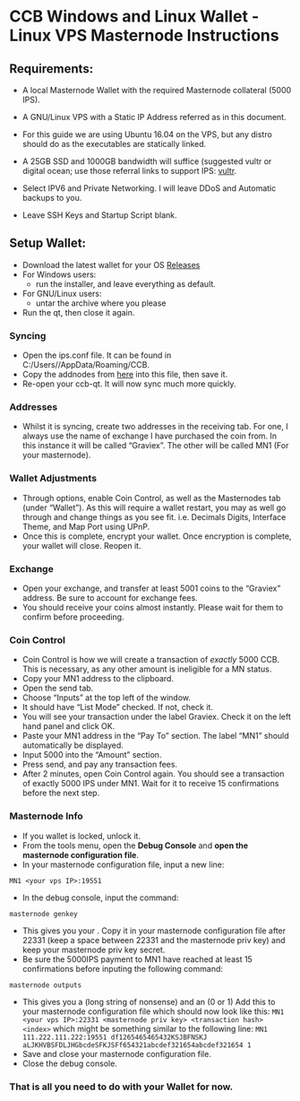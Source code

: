 # CCB Windows and Linux Wallet - Linux VPS Masternode Instructions

## Requirements:
* A local Masternode Wallet with the required Masternode collateral (5000 IPS).
* A GNU/Linux VPS with a Static IP Address referred as __<your vps IP>__ in this document.

* For this guide we are using Ubuntu 16.04 on the VPS, but any distro should do as the executables are statically linked. 
* A 25GB SSD and 1000GB bandwidth will suffice (suggested vultr or digital ocean; use those referral links to support IPS: [vultr](https://www.vultr.com/?ref=7424168).
* Select IPV6 and Private Networking. I will leave DDoS and Automatic backups to you. 
* Leave SSH Keys and Startup Script blank.


## Setup Wallet:

* Download the latest wallet for your OS [Releases](https://github.com/CryptoCashBack/CryptoCashBack/releases)
* For Windows users:
  * run the installer, and leave everything as default.
* For GNU/Linux users:
  * untar the archive where you please 
* Run the qt, then close it again.

### Syncing

* Open the ips.conf file. It can be found in C:/Users/<Your User>/AppData/Roaming/CCB.
* Copy the addnodes from [here](https://github.com/MotoAcidic/CCB_Guides/blob/master/Seeds) into this file, then save it.
* Re-open your ccb-qt. It will now sync much more quickly.

### Addresses

* Whilst it is syncing, create two addresses in the receiving tab. For one, I always use the name of exchange I have purchased the coin from. In this instance it will be called “Graviex”. The other will be called MN1 (For your masternode).

### Wallet Adjustments

* Through options, enable Coin Control, as well as the Masternodes tab (under “Wallet”). As this will require a wallet restart, you may as well go through and change things as you see fit. i.e. Decimals Digits, Interface Theme, and Map Port using UPnP.
* Once this is complete, encrypt your wallet. Once encryption is complete, your wallet will close. Reopen it.

### Exchange

* Open your exchange, and transfer at least 5001 coins to the “Graviex” address. Be sure to account for exchange fees.
* You should receive your coins almost instantly. Please wait for them to confirm before proceeding.

### Coin Control

* Coin Control is how we will create a transaction of *exactly* 5000 CCB. This is necessary, as any other amount is ineligible for a MN status.
* Copy your MN1 address to the clipboard.
* Open the send tab.
* Choose “Inputs” at the top left of the window.
* It should have “List Mode” checked. If not, check it.
* You will see your transaction under the label Graviex. Check it on the left hand panel and click OK.
* Paste your MN1 address in the “Pay To” section. The label “MN1” should automatically be displayed.
* Input 5000 into the “Amount” section.
* Press send, and pay any transaction fees.
* After 2 minutes, open Coin Control again. You should see a transaction of exactly 5000 IPS under MN1. Wait for it to receive 15 confirmations before the next step.

### Masternode Info

* If you wallet is locked, unlock it.
* From the tools menu, open the __Debug Console__ and __open the masternode configuration file__.
* In your masternode configuration file, input a new line:

```MN1 <your vps IP>:19551 ```

* In the debug console, input the command:

```masternode genkey```

* This gives you your <masternode priv key>. Copy it in your masternode configuration file after 22331 (keep a space between 22331 and the masternode priv key) and keep your masternode priv key secret.
* Be sure the 5000IPS payment to MN1 have reached at least 15 confirmations before inputing the following command:
  
```masternode outputs```

* This gives you a <transaction hash> (long string of nonsense) and an <index> (0 or 1)
  Add this to your masternode configuration file which should now look like this:
```MN1 <your vps IP>:22331 <masternode priv key> <transaction hash> <index>```
  which might be something similar to the following line:
```MN1 111.222.111.222:19551 df1265465465432KSJBFNSKJ aLJKHVBSFDLJHGbcdeSFKJSFf654321abcdef321654abcdef321654 1```
* Save and close your masternode configuration file.
* Close the debug console.

### That is all you need to do with your Wallet for now.
